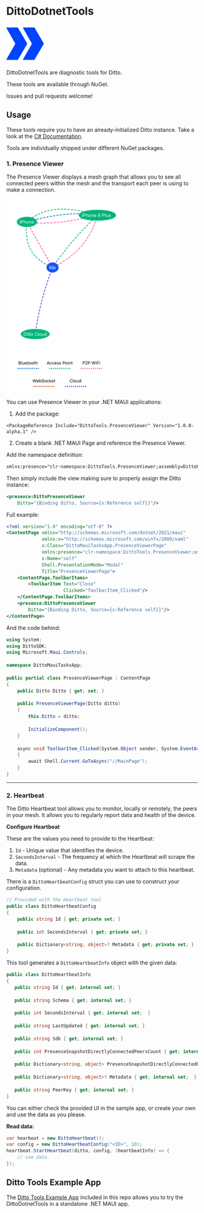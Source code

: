#  DittoDotnetTools  


<img src="icon.png" alt="Ditto Logo" width="100">
<br/>

DittoDotnetTools are diagnostic tools for Ditto. 

These tools are available through NuGet. 

Issues and pull requests welcome!

## Usage 

These tools require you to have an already-initialized Ditto instance. Take a look at the [C# Documentation](https://docs.ditto.live/get-started/install-guides/c-sharp). 


Tools are individually shipped under different NuGet packages. 

### 1. Presence Viewer 

The Presence Viewer displays a mesh graph that allows you to see all connected peers within the mesh and the transport each peer is using to make a connection.

 <img src="Img/presenceViewer.png" alt="Presence Viewer Image" width="300">  

You can use Presence Viewer in your .NET MAUI applications: 

1. Add the package: 

```
<PackageReference Include="DittoTools.PresenceViewer" Version="1.0.0-alpha.1" />
```

2. Create a blank .NET MAUI Page and reference the Presence Viewer. 

Add the namespace definition: 

```xml
xmlns:presence="clr-namespace:DittoTools.PresenceViewer;assembly=DittoPresenceViewer"
```

Then simply include the view making sure to properly assign the Ditto instance: 

```xml 
<presence:DittoPresenceViewer
    Ditto="{Binding Ditto, Source={x:Reference self}}"/>
```

Full example: 

```xml
<?xml version="1.0" encoding="utf-8" ?>
<ContentPage xmlns="http://schemas.microsoft.com/dotnet/2021/maui"
             xmlns:x="http://schemas.microsoft.com/winfx/2009/xaml"
             x:Class="DittoMauiTasksApp.PresenceViewerPage"
             xmlns:presence="clr-namespace:DittoTools.PresenceViewer;assembly=DittoPresenceViewer"
             x:Name="self"
             Shell.PresentationMode="Modal"
             Title="PresenceViewerPage">
    <ContentPage.ToolbarItems>
        <ToolbarItem Text="Close"
                     Clicked="ToolbarItem_Clicked"/>
    </ContentPage.ToolbarItems>
    <presence:DittoPresenceViewer
        Ditto="{Binding Ditto, Source={x:Reference self}}"/>
</ContentPage>
```

And the code behind: 

```csharp
using System;
using DittoSDK;
using Microsoft.Maui.Controls;

namespace DittoMauiTasksApp;

public partial class PresenceViewerPage : ContentPage
{
    public Ditto Ditto { get; set; }

    public PresenceViewerPage(Ditto ditto)
    {
        this.Ditto = ditto;

        InitializeComponent();
    }

    async void ToolbarItem_Clicked(System.Object sender, System.EventArgs e)
    {
        await Shell.Current.GoToAsync("//MainPage");
    }
}
```
_ _ _ 

### 2. Heartbeat

The Ditto Heartbeat tool allows you to monitor, locally or remotely, the peers in your mesh. It allows you to regularly report data and health of the device.

**Configure Heartbeat**

These are the values you need to provide to the Heartbeat:
1. `Id` - Unique value that identifies the device.
2. `SecondsInterval` - The frequency at which the Heartbeat will scrape the data.
3. `Metadata` (optional) - Any metadata you want to attach to this heartbeat.

There is a `DittoHeartbeatConfig` struct you can use to construct your configuration.

```csharp
// Provided with the Heartbeat tool
public class DittoHeartbeatConfig 
{
    public string Id { get; private set; }

    public int SecondsInterval { get; private set; }

    public Dictionary<string, object>? Metadata { get; private set; }
}
```

This tool generates a `DittoHeartbeatInfo` object with the given data:

```csharp
public class DittoHeartbeatInfo
{
   public string Id { get; internal set; }

   public string Schema { get; internal set; }

   public int SecondsInterval { get; internal set;  }

   public string LastUpdated { get; internal set; }

   public string Sdk { get; internal set; }

   public int PresenceSnapshotDirectlyConnectedPeersCount { get; internal set; }

   public Dictionary<string, object> PresenceSnapshotDirectlyConnectedPeers { get; internal set; }

   public Dictionary<string, object>? Metadata { get; internal set;  }

   public string PeerKey { get; internal set; }
}
```

You can either check the provided UI in the sample app, or create your own and use the data as you please. 

**Read data:**

```csharp
var hearbeat = new DittoHeartbeat();
var config = new DittoHeartbeatConfig("<ID>", 10);
heartbeat.StartHeartbeat(ditto, config, (heartbeatInfo) => {
    // use data
});
```


## Ditto Tools Example App 


The [Ditto Tools Example App](https://github.com/getditto/DittoDotnetTools/tree/main/SampleApp) included in this repo allows you to try the DittoDotnetTools in a standalone .NET MAUI app. 

